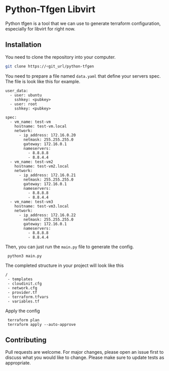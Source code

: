 # Python-Tfgen Libvirt

Python tfgen is a tool that we can use to generate terraform configuration, especially for libvirt for right now. 

## Installation

You need to clone the repository into your computer. 

```bash
git clone https://<git_url/python-tfgen
```
You need to prepare a file named `data.yaml` that define your servers spec. The file is look like this for example.
```
user_data:
  - user: ubuntu
    sshkey: <pubkey>
  - user: root
    sshkey: <pubkey>

spec:
  - vm_name: test-vm
    hostname: test-vm.local
    network:
      - ip_address: 172.16.0.20
        netmask: 255.255.255.0
        gateway: 172.16.0.1
        nameservers:
          - 8.8.8.8 
          - 8.8.4.4
  - vm_name: test-vm2
    hostname: test-vm2.local
    network:
      - ip_address: 172.16.0.21
        netmask: 255.255.255.0
        gateway: 172.16.0.1
        nameservers:
          - 8.8.8.8 
          - 8.8.4.4
  - vm_name: test-vm3
    hostname: test-vm3.local
    network:
      - ip_address: 172.16.0.22
        netmask: 255.255.255.0
        gateway: 172.16.0.1
        nameservers:
          - 8.8.8.8
          - 8.8.4.4

```
Then, you can just run the `main.py` file to generate the config. 

```
 python3 main.py
```
The completed structure in your project will look like this

```
/
 - templates
 - cloudinit.cfg
 - network.cfg
 - provider.tf
 - terraform.tfvars
 - variables.tf
```

Apply the config

```
 terraform plan 
 terraform apply --auto-approve
```


## Contributing

Pull requests are welcome. For major changes, please open an issue first
to discuss what you would like to change.
Please make sure to update tests as appropriate.